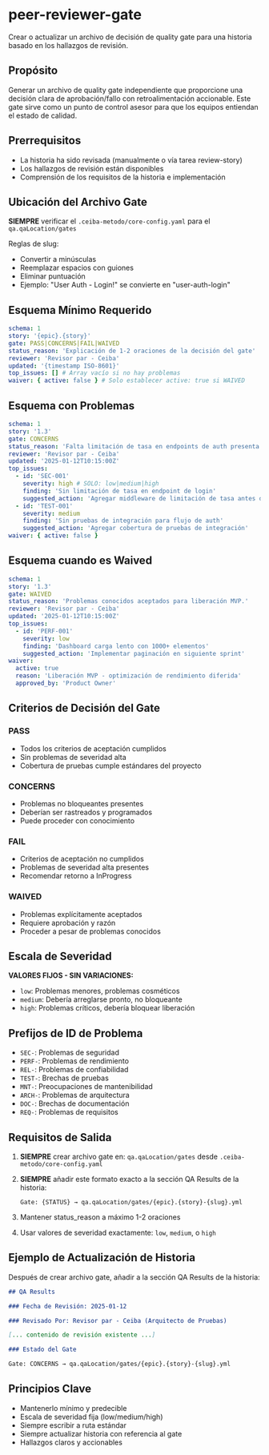<!-- Powered by Método Ceiba -->

# peer-reviewer-gate

Crear o actualizar un archivo de decisión de quality gate para una historia basado en los hallazgos de revisión.

## Propósito

Generar un archivo de quality gate independiente que proporcione una decisión clara de aprobación/fallo con retroalimentación accionable. Este gate sirve como un punto de control asesor para que los equipos entiendan el estado de calidad.

## Prerrequisitos

- La historia ha sido revisada (manualmente o vía tarea review-story)
- Los hallazgos de revisión están disponibles
- Comprensión de los requisitos de la historia e implementación

## Ubicación del Archivo Gate

**SIEMPRE** verificar el `.ceiba-metodo/core-config.yaml` para el `qa.qaLocation/gates`

Reglas de slug:

- Convertir a minúsculas
- Reemplazar espacios con guiones
- Eliminar puntuación
- Ejemplo: "User Auth - Login!" se convierte en "user-auth-login"

## Esquema Mínimo Requerido

```yaml
schema: 1
story: '{epic}.{story}'
gate: PASS|CONCERNS|FAIL|WAIVED
status_reason: 'Explicación de 1-2 oraciones de la decisión del gate'
reviewer: 'Revisor par - Ceiba'
updated: '{timestamp ISO-8601}'
top_issues: [] # Array vacío si no hay problemas
waiver: { active: false } # Solo establecer active: true si WAIVED
```

## Esquema con Problemas

```yaml
schema: 1
story: '1.3'
gate: CONCERNS
status_reason: 'Falta limitación de tasa en endpoints de auth presenta riesgo de seguridad.'
reviewer: 'Revisor par - Ceiba'
updated: '2025-01-12T10:15:00Z'
top_issues:
  - id: 'SEC-001'
    severity: high # SOLO: low|medium|high
    finding: 'Sin limitación de tasa en endpoint de login'
    suggested_action: 'Agregar middleware de limitación de tasa antes de producción'
  - id: 'TEST-001'
    severity: medium
    finding: 'Sin pruebas de integración para flujo de auth'
    suggested_action: 'Agregar cobertura de pruebas de integración'
waiver: { active: false }
```

## Esquema cuando es Waived

```yaml
schema: 1
story: '1.3'
gate: WAIVED
status_reason: 'Problemas conocidos aceptados para liberación MVP.'
reviewer: 'Revisor par - Ceiba'
updated: '2025-01-12T10:15:00Z'
top_issues:
  - id: 'PERF-001'
    severity: low
    finding: 'Dashboard carga lento con 1000+ elementos'
    suggested_action: 'Implementar paginación en siguiente sprint'
waiver:
  active: true
  reason: 'Liberación MVP - optimización de rendimiento diferida'
  approved_by: 'Product Owner'
```

## Criterios de Decisión del Gate

### PASS

- Todos los criterios de aceptación cumplidos
- Sin problemas de severidad alta
- Cobertura de pruebas cumple estándares del proyecto

### CONCERNS

- Problemas no bloqueantes presentes
- Deberían ser rastreados y programados
- Puede proceder con conocimiento

### FAIL

- Criterios de aceptación no cumplidos
- Problemas de severidad alta presentes
- Recomendar retorno a InProgress

### WAIVED

- Problemas explícitamente aceptados
- Requiere aprobación y razón
- Proceder a pesar de problemas conocidos

## Escala de Severidad

**VALORES FIJOS - SIN VARIACIONES:**

- `low`: Problemas menores, problemas cosméticos
- `medium`: Debería arreglarse pronto, no bloqueante
- `high`: Problemas críticos, debería bloquear liberación

## Prefijos de ID de Problema

- `SEC-`: Problemas de seguridad
- `PERF-`: Problemas de rendimiento
- `REL-`: Problemas de confiabilidad
- `TEST-`: Brechas de pruebas
- `MNT-`: Preocupaciones de mantenibilidad
- `ARCH-`: Problemas de arquitectura
- `DOC-`: Brechas de documentación
- `REQ-`: Problemas de requisitos

## Requisitos de Salida

1. **SIEMPRE** crear archivo gate en: `qa.qaLocation/gates` desde `.ceiba-metodo/core-config.yaml`
2. **SIEMPRE** añadir este formato exacto a la sección QA Results de la historia:

   ```text
   Gate: {STATUS} → qa.qaLocation/gates/{epic}.{story}-{slug}.yml
   ```

3. Mantener status_reason a máximo 1-2 oraciones
4. Usar valores de severidad exactamente: `low`, `medium`, o `high`

## Ejemplo de Actualización de Historia

Después de crear archivo gate, añadir a la sección QA Results de la historia:

```markdown
## QA Results

### Fecha de Revisión: 2025-01-12

### Revisado Por: Revisor par - Ceiba (Arquitecto de Pruebas)

[... contenido de revisión existente ...]

### Estado del Gate

Gate: CONCERNS → qa.qaLocation/gates/{epic}.{story}-{slug}.yml
```

## Principios Clave

- Mantenerlo mínimo y predecible
- Escala de severidad fija (low/medium/high)
- Siempre escribir a ruta estándar
- Siempre actualizar historia con referencia al gate
- Hallazgos claros y accionables
